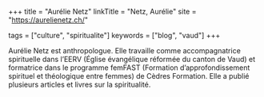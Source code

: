 +++
title = "Aurélie Netz"
linkTitle = "Netz, Aurélie"
site = "https://aurelienetz.ch/"

tags = ["culture", "spiritualite"]
keywords = ["blog", "vaud"]
+++

Aurélie Netz est anthropologue. Elle travaille comme accompagnatrice spirituelle dans l’EERV (Église évangélique réformée du canton de Vaud) et formatrice dans le programme femFAST (Formation d’approfondissement spirituel et théologique entre femmes) de Cèdres Formation. Elle a publié plusieurs articles et livres sur la spiritualité.
